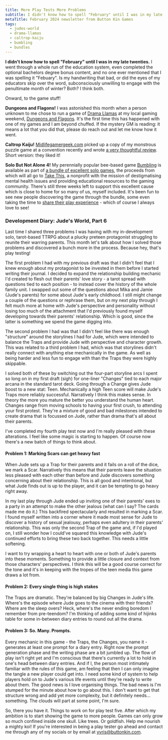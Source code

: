 ```yaml
---
title: More Play Tests More Problems
subtitle: I didn't know how to spell "February" until I was in my late twenties.
metaTitle: February 2024 newsletter from Button Kin Games
tags:
  - judes-world
  - drama-llamas
  - caltrop-kaiju
  - bumbling
  - bundles
---
```


<p>
    <b>I didn't know how to spell "February" until I was in my late twenties.</b> I went through a whole run of the education system, even completed the optional bachelors degree bonus content, and no one ever mentioned that I was spelling it "Febuary". Is my handwriting that bad, or did the eyes of my educators skip over the word, subconsciously unwilling to engage with the penultimate month of winter? Both? I think both.
</p><p>
    Onward, to the game stuff!
</p><p>
    <b>Dungeons and Flagons!</b> I was astonished this month when a person unknown to me chose to run a game of <a href="https://buttonkin.itch.io/drama-llamas" target="_blank">Drama Llamas</a> at my local gaming weekend, <a href="https://dungeonsandflagons.co.uk/all-dayer" target="_blank">Dungeons and Flagons</a>. It's the first time this has happened with one of my games and I am beyond chuffed. If the mystery GM is reading: it means a lot that you did that, please do reach out and let me know how it went.
</p><p>
    <b>Caltrop Kaiju!</b> <a href="http://midlifegamergeek.com/" target="_blank">Midlifegamergeek.com</a> picked up a copy of my monstrous puzzle game at a convention recently and wrote <a href="http://midlifegamergeek.com/2024/02/11/tabletop-game-review-caltrop-kaiju/" target="_blank">a very thoughtful review</a>. Short version: they liked it!
</p><p>
    <b>Solo But Not Alone 4!</b> My perennially popular bee-based game <a href="https://buttonkin.itch.io/bumbling" target="_blank">Bumbling</a> is available as part of <a href="https://itch.io/b/2256/solo-but-not-alone-4" target="_blank">a bundle of excellent solo games</a>, the proceeds from which will all go to <a href="https://www.takethis.org/" target="_blank">Take This</a>, a nonprofit with the mission of destigmatising mental health issues and providing educational resources to the gaming community. There's still three weeks left to support this excellent cause which is close to home for so many of us, myself included. It's been fun to see new people discovering the game through the bundle, some even taking the time to <a href="https://youtu.be/1ZQ158Yx9tU" target="_blank">share their play experience</a> - which of course I always love to see!
</p>
<h3>Development Diary: Jude's World, Part 6</h3>
<p>
    Last time I shared three problems I was having with my in-development solo, tarot-based TTRPG about a plucky preteen protagonist struggling to reunite their warring parents. This month let's talk about how I solved those problems and discovered a bunch more in the process. Because hey, that's play testing!
</p><p>
    The first problem I had with my previous draft was that I didn't feel that I knew enough about my protagonist to be invested in them before I started writing their journal. I decided to expand the relationship building mechanic I'd created to flesh out their parents' love story - a tarot spread with questions tied to each position - to instead cover the history of the whole family unit. I swapped out some of the questions about Mika and Jamie (Jude's parents) for some about Jude's early childhood. I still might change a couple of the questions or rephrase them, but on my next play through I felt much more at home with Jude's perspective and personality without losing too much of the attachment that I'd previously found myself developing towards their parents' relationship. Which is good, since the latter is something we spend the game digging into.
</p><p>
    The second problem I had was that I didn't feel like there was enough "structure" around the storylines I had for Jude, which were intended to balance the Traps and provide Jude with perspective and character growth. This was related to a third problem I had, which was that storylines didn't really connect with anything else mechanically in the game. As well as being harder and less fun to engage with than the Traps they were highly skippable.
</p><p>
    I solved both of these by switching out the four-part storyline arcs I spent so long on in my first draft (sigh) for one-liner "Changes" tied to each major arcana in the standard tarot deck. Going through a Change gives Jude boost to a new stat: Teen. Mechanically a high Teen score will make Jude's Traps more reliably successful. Narratively I think this makes sense. In theory the more you mature the better you understand the human heart. Changes range from moving schools to having your first crush, to attending your first protest. They're a mixture of good and bad milestones intended to create drama that is focussed on Jude, rather than drama that's all about their parents.
</p><p>
    I've completed my fourth play test now and I'm really pleased with these alterations. I feel like some magic is starting to happen. Of course now there's a new batch of things to think about.
</p>
<h4>Problem 1: Marking Scars can get heavy fast</h4>
<p>
    When Jude sets up a Trap for their parents and it fails on a roll of the dice, we mark a Scar. Narratively this means that their parents leave the situation less pleased with each other than before and Jude discovers something concerning about their relationship. This is all good and intentional, but what Jude finds out is up to the player, and it can be tempting to go heavy right away.
</p><p>
    In my last play through Jude ended up inviting one of their parents' exes to a party in an attempt to make the other jealous (what can I say? The cards made me do it.) This backfired spectacularly and resulted in marking a Scar. I found myself written into a corner where it made most sense for Jude to discover a history of sexual jealousy, perhaps even adultery in their parents' relationship. This was only the second Trap of the game and, if I'd played on, I still wonder how I could've squared this knowledge with Jude's continued efforts to bring these two back together. This needs a little softening.
</p><p>
    I want to try wrapping a heart to heart with one or both of Jude's parents into these moments. Something to provide a little closure and context from those characters' perspectives. I think this will be a good course correct for the tone and it's in keeping with the tropes of the teen media this game draws a lot from.
</p>
<h4>Problem 2: Every single thing is high stakes</h4>
<p>
    The Traps are dramatic. They're balanced by big Changes in Jude's life. Where's the episode where Jude goes to the cinema with their friends? Where are the sleep overs? Heck, where's the never ending boredom I remember from pre-teendom? I'm thinking of adding some kind of hijinks table for some in-between diary entries to round out all the drama.
</p>
<h4>Problem 3: So. Many. Prompts.</h4>
<p>
    Every mechanic in this game - the Traps, the Changes, you name it - generates at least one prompt for a diary entry. Right now the prompt generation phase and the writing phase are a bit jumbled up. The flow of play isn't right yet and I'm conscious that there's currently a lot to hold in one's head between diary entries. And if I, the person most intimately familiar with the rules of this game, am feeling that then I can only imagine the tangle a new player could get into. I need some kind of system to help players hold on to Jude's various life events until they're ready to write about them. The good news is I love organising things. The bad news is I'm stumped for the minute about how to go about this. I don't want to get that structure wrong and add yet more complexity, but it definitely needs... something. The clouds will part at some point, I'm sure.
</p><p>
    So, there you have it. Things to work on for play test five. After which my ambition is to start showing the game to more people. Games can only grow so much confined inside one skull. Like trees. Or goldfish. Help me nourish a mighty koi! If you're interested in being a play tester go ahead and contact me through any of my socials or by email at <a href="mailto:yvris@buttonkin.com">yvris@buttonkin.com</a>.
</p>

